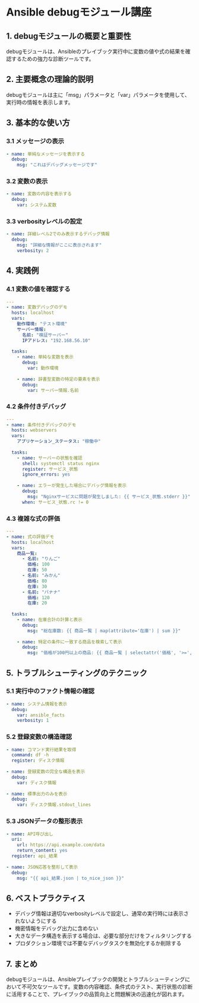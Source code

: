 # Ansible debugモジュール講座

## 1. debugモジュールの概要と重要性

debugモジュールは、Ansibleのプレイブック実行中に変数の値や式の結果を確認するための強力な診断ツールです。

## 2. 主要概念の理論的説明

debugモジュールは主に「msg」パラメータと「var」パラメータを使用して、実行時の情報を表示します。

## 3. 基本的な使い方

### 3.1 メッセージの表示

```yaml
- name: 単純なメッセージを表示する
  debug:
    msg: "これはデバッグメッセージです"
```

### 3.2 変数の表示

```yaml
- name: 変数の内容を表示する
  debug:
    var: システム変数
```

### 3.3 verbosityレベルの設定

```yaml
- name: 詳細レベル2でのみ表示するデバッグ情報
  debug:
    msg: "詳細な情報がここに表示されます"
    verbosity: 2
```

## 4. 実践例

### 4.1 変数の値を確認する

```yaml
---
- name: 変数デバッグのデモ
  hosts: localhost
  vars:
    動作環境: "テスト環境"
    サーバー情報:
      名前: "検証サーバー"
      IPアドレス: "192.168.56.10"
  
  tasks:
    - name: 単純な変数を表示
      debug:
        var: 動作環境
    
    - name: 辞書型変数の特定の要素を表示
      debug:
        var: サーバー情報.名前
```

### 4.2 条件付きデバッグ

```yaml
---
- name: 条件付きデバッグのデモ
  hosts: webservers
  vars:
    アプリケーション_ステータス: "稼働中"
  
  tasks:
    - name: サーバーの状態を確認
      shell: systemctl status nginx
      register: サービス_状態
      ignore_errors: yes
    
    - name: エラーが発生した場合にデバッグ情報を表示
      debug:
        msg: "Nginxサービスに問題が発生しました: {{ サービス_状態.stderr }}"
      when: サービス_状態.rc != 0
```

### 4.3 複雑な式の評価

```yaml
---
- name: 式の評価デモ
  hosts: localhost
  vars:
    商品一覧:
      - 名前: "りんご"
        価格: 100
        在庫: 50
      - 名前: "みかん"
        価格: 80
        在庫: 30
      - 名前: "バナナ"
        価格: 120
        在庫: 20
  
  tasks:
    - name: 在庫合計の計算と表示
      debug:
        msg: "総在庫数: {{ 商品一覧 | map(attribute='在庫') | sum }}"
    
    - name: 特定の条件に一致する商品を検索して表示
      debug:
        msg: "価格が100円以上の商品: {{ 商品一覧 | selectattr('価格', '>=', 100) | map(attribute='名前') | list }}"
```

## 5. トラブルシューティングのテクニック

### 5.1 実行中のファクト情報の確認

```yaml
- name: システム情報を表示
  debug:
    var: ansible_facts
    verbosity: 1
```

### 5.2 登録変数の構造確認

```yaml
- name: コマンド実行結果を取得
  command: df -h
  register: ディスク情報
  
- name: 登録変数の完全な構造を表示
  debug:
    var: ディスク情報
  
- name: 標準出力のみを表示
  debug:
    var: ディスク情報.stdout_lines
```

### 5.3 JSONデータの整形表示

```yaml
- name: API呼び出し
  uri:
    url: https://api.example.com/data
    return_content: yes
  register: api_結果
  
- name: JSON応答を整形して表示
  debug:
    msg: "{{ api_結果.json | to_nice_json }}"
```

## 6. ベストプラクティス

- デバッグ情報は適切なverbosityレベルで設定し、通常の実行時には表示されないようにする
- 機密情報をデバッグ出力に含めない
- 大きなデータ構造を表示する場合は、必要な部分だけをフィルタリングする
- プロダクション環境では不要なデバッグタスクを無効化するか削除する

## 7. まとめ

debugモジュールは、Ansibleプレイブックの開発とトラブルシューティングにおいて不可欠なツールです。変数の内容確認、条件式のテスト、実行状態の診断に活用することで、プレイブックの品質向上と問題解決の迅速化が図れます。
